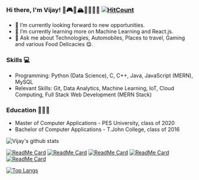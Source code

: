### Hi there, I'm Vijay! 👋🎮🚙🏔️👨🏻‍🎓🌮   [![HitCount](http://hits.dwyl.com/vijaykumarrpai/vijaykumarrpai.svg)](http://hits.dwyl.com/vijaykumarrpai/vijaykumarrpai)

- 🤔 I’m currently looking forward to new opportunities.
- 🌱 I’m currently learning more on Machine Learning and React.js.
- 💬 Ask me about Technologies, Automobiles, Places to travel, Gaming and various Food Delicacies 😋.

<html>
  <head></head>
  <body>
    <h3> Skills 💻</h3>
    <ul>
      <li>Programming: Python (Data Science), C, C++, Java, JavaScript (MERN), MySQL</li>
      <li>Relevant Skills: Git, Data Analytics, Machine Learning, IoT, Cloud Computing, Full Stack Web Development (MERN Stack)</li>
    </ul>
    
   <h3> Education 👨🏻‍🎓</h3>
   <ul>
  <li>Master of Computer Applications - PES University, class of 2020</li>
  <li>Bachelor of Computer Applications - T.John College, class of 2016</li>
   </ul>
  </body>
</html>

![Vijay's github stats](https://github-readme-stats.vercel.app/api?username=vijaykumarrpai&hide=contribs,prs&show_icons=true&theme=onedark)

[![ReadMe Card](https://github-readme-stats.vercel.app/api/pin/?username=vijaykumarrpai&repo=Caption-Generator&theme=onedark)](https://github.com/vijaykumarrpai/Caption-Generator)
[![ReadMe Card](https://github-readme-stats.vercel.app/api/pin/?username=vijaykumarrpai&repo=simple-weather-app&theme=gruvbox)](https://github.com/vijaykumarrpai/simple-weather-app)
[![ReadMe Card](https://github-readme-stats.vercel.app/api/pin/?username=vijaykumarrpai&repo=mca-code&theme=dracula)](https://github.com/vijaykumarrpai/mca-code)
[![ReadMe Card](https://github-readme-stats.vercel.app/api/pin/?username=vijaykumarrpai&repo=bulk-email-aggregator&theme=nightowl)](https://github.com/vijaykumarrpai/bulk-email-aggregator)
[![ReadMe Card](https://github-readme-stats.vercel.app/api/pin/?username=vijaykumarrpai&repo=courier-system&theme=nightowl)](https://github.com/vijaykumarrpai/courier-system)

[![Top Langs](https://github-readme-stats.vercel.app/api/top-langs/?username=vijaykumarrpai&layout=compact)](https://github.com/vijaykumarrpai/github-readme-stats)
<!--
**vijaykumarrpai/vijaykumarrpai** is a ✨ _special_ ✨ repository because its `README.md` (this file) appears on your GitHub profile.

Here are some ideas to get you started:

- 🔭 I’m currently working on ...
- 🌱 I’m currently learning ...
- 👯 I’m looking to collaborate on ...
- 🤔 I’m looking for help with ...
- 💬 Ask me about ...
- 📫 How to reach me: ...
- 😄 Pronouns: ...
- ⚡ Fun fact: ...
-->
